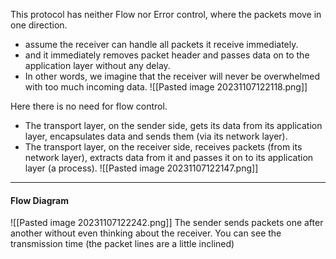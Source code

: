 This protocol has neither Flow nor Error control, where the packets move in one direction.
* assume the receiver can handle all packets it receive immediately.
* and it immediately removes packet header and passes data on to the application layer without any delay.
* In other words, we imagine that the receiver will never be overwhelmed with too much incoming data.
![[Pasted image 20231107122118.png]]

Here there is no need for flow control.
* The transport layer, on the sender side, gets its data from its application layer, encapsulates data and sends them (via its network layer).
* The transport layer, on the receiver side, receives packets (from its network layer), extracts data from it and passes it on to its application layer (a process).
![[Pasted image 20231107122147.png]]

***
#### Flow Diagram
![[Pasted image 20231107122242.png]]
The sender sends packets one after another without even thinking about the receiver. You can see the transmission time (the packet lines are a little inclined)
